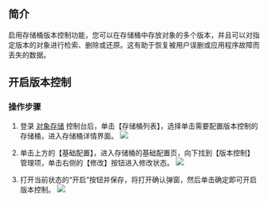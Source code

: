 ## 简介
启用存储桶版本控制功能，您可以在存储桶中存放对象的多个版本，并且可以对指定版本的对象进行检索、删除或还原。这有助于恢复被用户误删或应用程序故障而丢失的数据。

## 开启版本控制
### 操作步骤
1. 登录 [对象存储](https://console.cloud.tencent.com/cos) 控制台后，单击【存储桶列表】，选择单击需要配置版本控制的存储桶，进入存储桶详情界面。
![](https://mc.qcloudimg.com/static/img/d156619ab35a0e1195a70d0e8d8954ca/image.png)

2. 单击上方的【基础配置】，进入存储桶的基础配置页，向下找到【版本控制】管理项，单击右侧的【修改】按钮进入修改状态。
![](https://main.qcloudimg.com/raw/6480448fba1c5773c3467b1e803f764a.png)

3. 打开当前状态的“开启”按钮并保存，将打开确认弹窗，然后单击确定即可开启版本控制。
![](https://main.qcloudimg.com/raw/9205831e84f92d179c3c19d66369783c.png)
